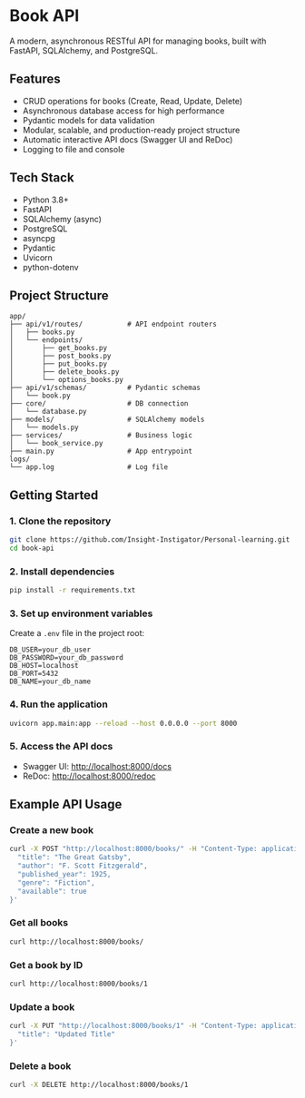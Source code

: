 # Book API

A modern, asynchronous RESTful API for managing books, built with FastAPI, SQLAlchemy, and PostgreSQL.

## Features
- CRUD operations for books (Create, Read, Update, Delete)
- Asynchronous database access for high performance
- Pydantic models for data validation
- Modular, scalable, and production-ready project structure
- Automatic interactive API docs (Swagger UI and ReDoc)
- Logging to file and console

## Tech Stack
- Python 3.8+
- FastAPI
- SQLAlchemy (async)
- PostgreSQL
- asyncpg
- Pydantic
- Uvicorn
- python-dotenv

## Project Structure
```
app/
├── api/v1/routes/           # API endpoint routers
│   ├── books.py
│   └── endpoints/
│       ├── get_books.py
│       ├── post_books.py
│       ├── put_books.py
│       ├── delete_books.py
│       └── options_books.py
├── api/v1/schemas/          # Pydantic schemas
│   └── book.py
├── core/                    # DB connection
│   └── database.py
├── models/                  # SQLAlchemy models
│   └── models.py
├── services/                # Business logic
│   └── book_service.py
├── main.py                  # App entrypoint
logs/
└── app.log                  # Log file
```

## Getting Started

### 1. Clone the repository
```bash
git clone https://github.com/Insight-Instigator/Personal-learning.git
cd book-api
```

### 2. Install dependencies
```bash
pip install -r requirements.txt
```

### 3. Set up environment variables
Create a `.env` file in the project root:
```
DB_USER=your_db_user
DB_PASSWORD=your_db_password
DB_HOST=localhost
DB_PORT=5432
DB_NAME=your_db_name
```

### 4. Run the application
```bash
uvicorn app.main:app --reload --host 0.0.0.0 --port 8000
```

### 5. Access the API docs
- Swagger UI: [http://localhost:8000/docs](http://localhost:8000/docs)
- ReDoc: [http://localhost:8000/redoc](http://localhost:8000/redoc)

## Example API Usage

### Create a new book
```bash
curl -X POST "http://localhost:8000/books/" -H "Content-Type: application/json" -d '{
  "title": "The Great Gatsby",
  "author": "F. Scott Fitzgerald",
  "published_year": 1925,
  "genre": "Fiction",
  "available": true
}'
```

### Get all books
```bash
curl http://localhost:8000/books/
```

### Get a book by ID
```bash
curl http://localhost:8000/books/1
```

### Update a book
```bash
curl -X PUT "http://localhost:8000/books/1" -H "Content-Type: application/json" -d '{
  "title": "Updated Title"
}'
```

### Delete a book
```bash
curl -X DELETE http://localhost:8000/books/1
```


